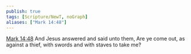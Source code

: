 ```yaml
---
publish: true
tags: [Scripture/NewT, noGraph]
aliases: ["Mark 14:48"]
---
```

[Mark 14:48](https://churchofjesuschrist.org/study/scriptures/nt/mark/14?lang=eng&id=p48#p48) And Jesus answered and said unto them, Are ye come out, as against a thief, with swords and with staves to take me?
